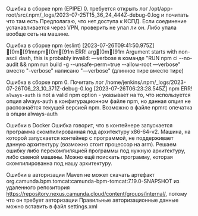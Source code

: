 Ошибка в сборке npm (EPIPE)
    0. требуется открыть лог /opt/app-root/src/.npm/_logs/2023-07-25T15_36_24_444Z-debug-0.log и почитать что там есть
    Предполагаю, что нет доступа к КСПД. Если соединение устанавливается через VPN, проверить не упал ли он. Либо упала вообще сеть на машине.


Ошибка в сборке npm (eslint)
    [2023-07-26T09:41:50.975Z] [0m[91mnpm[0m[91m ERR! arg[0m[91m Argument starts with non-ascii dash, this is probably invalid: —verbose
       в команде "RUN npm ci --no-audit && npm run build -g --unsafe-perm=true --allow-root —verbose" вместо "-verbose" написано "—verbose" (длинное тире вместо тире)

Ошибка в сборке npm
    0. Почитать лог /home/jenkins/.npm/_logs/2023-07-26T06_23_10_371Z-debug-0.log
    [2023-07-26T06:23:28.545Z] npm ERR! `always-auth` is not a valid npm option - указывает на то, что используется опция always-auth в конфигурационном файле npm, но данная опция не распознаётся текущей версией npm.
Возможно в файле npmrc опечатка в опции always-auth

Ошибки в Docker
    Ошибка говорит, что в контейнере запускается программа скомпилированная под архитектуру x86-64-v2. Машина, на которой запускается контейнер с программой, не поддерживает данную архитектуру (возможно стоит процессор на arm). Решаем ошибку либо перекомпиляцией программы под нужную архитектуру, либо сменой машины. Можно ещё поискать программу, которая скомпилированна под нашу архитектуру.

Ошибки в авторизации
    Maven не может скачать артефакт org.camunda.bpm.tomcat:camunda-bpm-tomcat:7.19.0-SNAPSHOT из удаленного репозитория https://repository.nexus.camunda.cloud/content/groups/internal/, потому что он требует авторизации Правильные авторизационные данные можно вставить в файл settings.xml